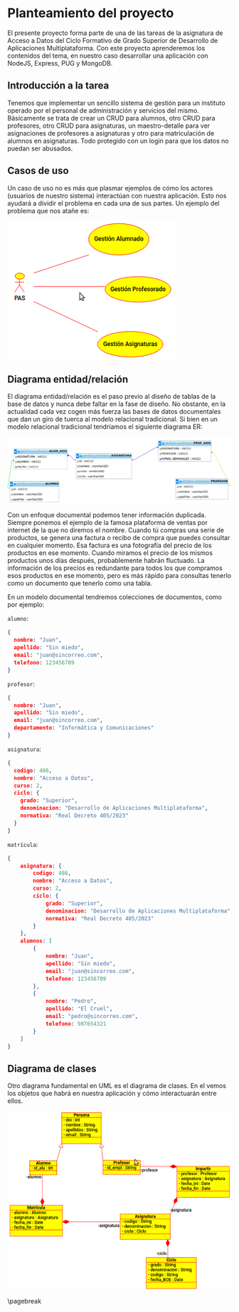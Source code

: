 
# Planteamiento del proyecto

El presente proyecto forma parte de una de las tareas de  la asignatura de Acceso a Datos del Ciclo Formativo de Grado Superior de Desarrollo de Aplicaciones Multiplataforma. Con este proyecto aprenderemos los contenidos del tema, en nuestro caso desarrollar una aplicación con NodeJS, Express, PUG y MongoDB.

## Introducción a la tarea

Tenemos que implementar un sencillo sistema de gestión para un instituto operado por el personal de administración y servicios del mismo. Básicamente se trata de crear un CRUD para alumnos, otro CRUD para  profesores, otro CRUD para asignaturas, un maestro-detalle para ver asignaciones de profesores a asignaturas y otro para matriculación de  alumnos en asignaturas. Todo protegido con un login para que los datos no puedan ser abusados.

## Casos de uso

Un caso de uso no es más que plasmar ejemplos de cómo los actores (usuarios  de nuestro sistema) interactúan con nuestra aplicación. Esto nos ayudará a dividir el problema en cada una de sus partes. Un ejemplo del problema que nos atañe es:

![Diagrama de caso de uso de primer nivel](docs/casodeuso.png)

## Diagrama entidad/relación

El diagrama entidad/relación es el paso previo al diseño de tablas de la base de datos y nunca debe faltar en la fase de diseño. No obstante, en la actualidad cada vez cogen más fuerza las bases de datos documentales que dan un giro de tuerca al modelo relacional tradicional. Si bien en un modelo relacional tradicional tendríamos el siguiente diagrama ER:

![Diagrama entidad-relación](docs/diagramaER.png)

Con un enfoque documental podemos tener información duplicada. Siempre ponemos el ejemplo de la famosa plataforma de ventas por internet de la que no diremos el nombre. Cuando tú compras una serie de productos, se genera una factura o recibo de compra que puedes consultar en cualquier momento. Esa factura es una fotografía del precio de los productos en ese momento. Cuando miramos el precio de los mismos productos unos días después, probablemente habrán fluctuado. La información de los precios es redundante para todos los que compramos esos productos en ese momento, pero es más rápido para consultas tenerlo como un documento que tenerlo como una tabla. 

En un modelo documental tendremos colecciones de documentos, como por ejemplo:

`alumno`:

```json
{
  nombre: "Juan",
  apellido: "Sin miedo",
  email: "juan@sincorreo.com",
  telefono: 123456789
}
```

`profesor`:

```json
{
  nombre: "Juan",
  apellido: "Sin miedo",
  email: "juan@sincorreo.com",
  departamento: "Informática y Comunicaciones"
}
```

`asignatura`:

```json
{
  codigo: 486,
  nombre: "Acceso a Datos",
  curso: 2,
  ciclo: {
    grado: "Superior",
    denominacion: "Desarrollo de Aplicaciones Multiplataforma",
    normativa: "Real Decreto 405/2023"
  }
}
```

`matrícula`:

```json
{
    asignatura: {
        codigo: 486,
        nombre: "Acceso a Datos",
        curso: 2,
        ciclo: {
            grado: "Superior",
            denominacion: "Desarrollo de Aplicaciones Multiplataforma",
            normativa: "Real Decreto 405/2023"
        }
    }, 
    alumnos: [
        {
            nombre: "Juan",
            apellido: "Sin miedo",
            email: "juan@sincorreo.com",
            telefono: 123456789
        },
        {
            nombre: "Pedro",
            apellido: "El Cruel",
            email: "pedro@sincorreo.com",
            telefono: 987654321
        }         
    ]
}
```

## Diagrama de clases

Otro diagrama fundamental en UML es el diagrama de clases. En el vemos los objetos que habrá en nuestra aplicación y cómo 
interactuarán entre ellos. 

![Diagrama UML de caso de uso donde se ve la relación entre todas las clases.](docs/uml.png)

\pagebreak